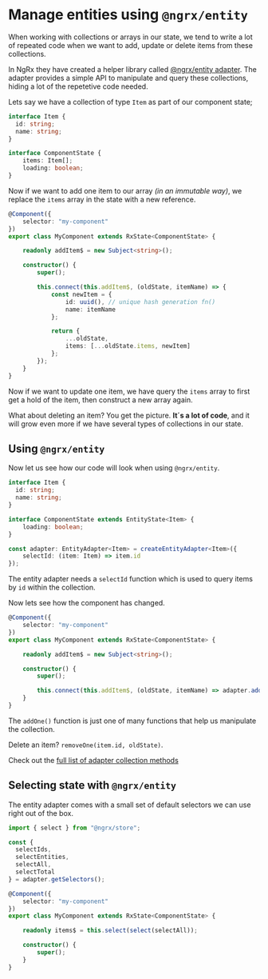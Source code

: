 # Manage entities using `@ngrx/entity`
When working with collections or arrays in our state, we tend to write a lot of repeated code when we want to add, update or delete items from these collections.

In NgRx they have created a helper library called [@ngrx/entity adapter](https://ngrx.io/guide/entity/adapter). The adapter provides a simple API to manipulate and query these collections, hiding a lot of the repetetive code needed.

Lets say we have a collection of type `Item` as part of our component state;

```typescript
interface Item {
  id: string;
  name: string;
}

interface ComponentState {
    items: Item[];
    loading: boolean;
}
```

Now if we want to add one item to our array _(in an immutable way)_, we replace the `items` array in the state with a new reference.

```typescript
@Component({
    selector: "my-component"
})
export class MyComponent extends RxState<ComponentState> {

    readonly addItem$ = new Subject<string>();

    constructor() {
        super();

        this.connect(this.addItem$, (oldState, itemName) => {
            const newItem = {
                id: uuid(), // unique hash generation fn()
                name: itemName
            };

            return {
                ...oldState,
                items: [...oldState.items, newItem]
            };
        });
    }
}
```

Now if we want to update one item, we have query the `items` array to first get a hold of the item, then construct a new array again.

What about deleting an item? You get the picture. **It´s a lot of code**, and it will grow even more if we have several types of collections in our state.

## Using `@ngrx/entity`
Now let us see how our code will look when using `@ngrx/entity`.

```typescript
interface Item {
  id: string;
  name: string;
}

interface ComponentState extends EntityState<Item> {
    loading: boolean;
}

const adapter: EntityAdapter<Item> = createEntityAdapter<Item>({
    selectId: (item: Item) => item.id
});
```

The entity adapter needs a `selectId` function which is used to query items by `id` within the collection.

Now lets see how the component has changed.

```typescript
@Component({
    selector: "my-component"
})
export class MyComponent extends RxState<ComponentState> {

    readonly addItem$ = new Subject<string>();

    constructor() {
        super();

        this.connect(this.addItem$, (oldState, itemName) => adapter.addOne({ id: uuid(), name: itemName()}, oldState));
    }
}
```

The `addOne()` function is just one of many functions that help us manipulate the collection.

Delete an item? `removeOne(item.id, oldState)`.

Check out the [full list of adapter collection methods](https://ngrx.io/guide/entity/adapter#adapter-collection-methods)

## Selecting state with `@ngrx/entity`
The entity adapter comes with a small set of default selectors we can use right out of the box.

```typescript
import { select } from "@ngrx/store";

const {
  selectIds,
  selectEntities,
  selectAll,
  selectTotal
} = adapter.getSelectors();

@Component({
    selector: "my-component"
})
export class MyComponent extends RxState<ComponentState> {

    readonly items$ = this.select(select(selectAll));

    constructor() {
        super();
    }
}
```